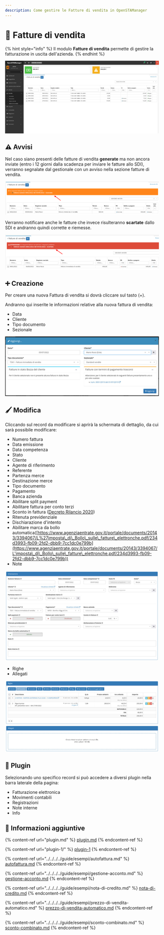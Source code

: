 ```yaml
---
description: Come gestire le Fatture di vendita in OpenSTAManager
---
```


# 📃 Fatture di vendita

{% hint style="info" %}
Il modulo **Fatture di vendita** permette di gestire la fatturazione in uscita dell'azienda.
{% endhint %}

![](<../../../../.gitbook/assets/immagine (141).png>)

## ⚠️ Avvisi

Nel caso siano presenti delle fatture di vendita **generate** ma non ancora inviate (entro i 12 giorni dalla scadenza per inviare le fatture allo SDI), verranno segnalate dal gestionale con un avviso nella sezione fatture di vendita.

![](<../../../../.gitbook/assets/immagine (59).png>)

Verranno notificare anche le fatture che invece risulteranno **scartate** dallo SDI e andranno quindi corrette e riemesse.

![](<../../../../.gitbook/assets/immagine (253).png>)

## ➕ Creazione

Per creare una nuova Fattura di vendita si dovrà cliccare sul tasto (+).

Andranno qui inserite le informazioni relative alla nuova fattura di vendita:

* Data
* Cliente
* Tipo documento
* Sezionale

![](<../../../../.gitbook/assets/immagine (145).png>)

## 🖌️ Modifica

Cliccando sul record da modificare si aprirà la schermata di dettaglio, da cui sarà possibile modificare:

* Numero fattura
* Data emissione
* Data competenza
* Stato
* Cliente
* Agente di riferimento
* Referente
* Partenza merce
* Destinazione merce
* Tipo documento
* Pagamento
* Banca azienda
* Abilitare split payment
* Abilitare fattura per conto terzi
* Sconto in fattura ([Decreto Rilancio 2020](../../../../guide/esempi/fatturazione-elettronica/decreto-rilancio-2020.md))
* Ritenuta previdenziale
* Dischiarazione d'intento
* Abilitare marca da bollo automatica([https://www.agenziaentrate.gov.it/portale/documents/20143/3394067/L%27imposta\_di\_Bollo\_sulle\_fatture\_elettronche.pdf/234d3993-fb09-2fd2-dbb9-7cc1dc0e799b](https://www.agenziaentrate.gov.it/portale/documents/20143/3394067/L'imposta\_di\_Bollo\_sulle\_fatture\_elettronche.pdf/234d3993-fb09-2fd2-dbb9-7cc1dc0e799b))
* Note

![](<../../../../.gitbook/assets/immagine (139).png>)

* Righe
* Allegati

![](<../../../../.gitbook/assets/immagine (140).png>)

## 🔧 Plugin

Selezionando uno specifico record si può accedere a diversi plugin nella barra laterale della pagina:

* Fatturazione elettronica
* Movimenti contabili
* Registrazioni
* Note interne
* Info

## 🔽 Informazioni aggiuntive

{% content-ref url="plugin.md" %}
[plugin.md](plugin.md)
{% endcontent-ref %}

{% content-ref url="plugin-1/" %}
[plugin-1](plugin-1/)
{% endcontent-ref %}

{% content-ref url="../../../../guide/esempi/autofattura.md" %}
[autofattura.md](../../../../guide/esempi/autofattura.md)
{% endcontent-ref %}

{% content-ref url="../../../../guide/esempi/gestione-acconto.md" %}
[gestione-acconto.md](../../../../guide/esempi/gestione-acconto.md)
{% endcontent-ref %}

{% content-ref url="../../../../guide/esempi/nota-di-credito.md" %}
[nota-di-credito.md](../../../../guide/esempi/nota-di-credito.md)
{% endcontent-ref %}

{% content-ref url="../../../../guide/esempi/prezzo-di-vendita-automatico.md" %}
[prezzo-di-vendita-automatico.md](../../../../guide/esempi/prezzo-di-vendita-automatico.md)
{% endcontent-ref %}

{% content-ref url="../../../../guide/esempi/sconto-combinato.md" %}
[sconto-combinato.md](../../../../guide/esempi/sconto-combinato.md)
{% endcontent-ref %}
